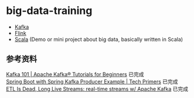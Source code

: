 # big-data-training
  
* [Kafka](./kafka/README.md)
* [Flink](./flink/README.md)
* [Scala](./scala/) (Demo or mini project about big data, basically written in Scala)
  
## 参考资料
[Kafka 101 | Apache Kafka® Tutorials for Beginners](https://www.youtube.com/playlist?list=PLa7VYi0yPIH0KbnJQcMv5N9iW8HkZHztH) 已完成  
[Spring Boot with Spring Kafka Producer Example | Tech Primers](https://www.youtube.com/watch?v=NjHYWEV_E_o) 已完成  
[ETL Is Dead, Long Live Streams: real-time streams w/ Apache Kafka](https://www.youtube.com/watch?v=I32hmY4diFY) 已完成  
